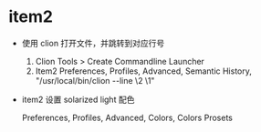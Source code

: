 # item2

- 使用 clion 打开文件，并跳转到对应行号

  1. Clion Tools > Create Commandline Launcher
  2. Item2 Preferences, Profiles, Advanced, Semantic History, "/usr/local/bin/clion --line \2 \1"

- item2 设置 solarized light 配色

  Preferences, Profiles, Advanced, Colors, Colors Prosets